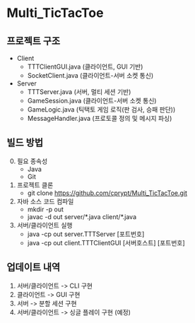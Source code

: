 # Multi_TicTacToe

## 프로젝트 구조
- Client
    - TTTClientGUI.java (클라이언트, GUI 기반)
    - SocketClient.java (클라이언트-서버 소켓 통신)
- Server
    - TTTServer.java (서버, 멀티 세션 기반)
    - GameSession.java (클라이언트-서버 소켓 통신)
    - GameLogic.java (틱택토 게임 로직(판 검사, 승패 판단))
    - MessageHandler.java (프로토콜 정의 및 메시지 파싱)

## 빌드 방법
0. 필요 종속성
    - Java
    - Git
2. 프로젝트 클론
    - git clone https://github.com/cprypt/Multi_TicTacToe.git
3. 자바 소스 코드 컴파일
    - mkdir -p out
    - javac -d out server/\*.java client/\*.java
4. 서버/클라이언트 실행
    - java -cp out server.TTTServer [포트번호]
    - java -cp out client.TTTClientGUI [서버호스트] [포트번호]

## 업데이트 내역
1. 서버/클라이언트 -> CLI 구현
2. 클라이언트 -> GUI 구현
3. 서버 -> 분할 세션 구현
4. 서버/클라이언트 -> 싱글 플레이 구현 (예정)

